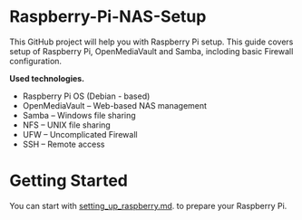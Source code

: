# Raspberry-Pi-NAS-Setup

This GitHub project will help you with Raspberry Pi setup. 
This guide covers setup of Raspberry Pi, OpenMediaVault and Samba, incloding basic Firewall configuration.

**Used technologies.**
  - Raspberry Pi OS (Debian - based)
  - OpenMediaVault – Web-based NAS management
  - Samba – Windows file sharing
  - NFS – UNIX file sharing
  - UFW – Uncomplicated Firewall
  - SSH – Remote access

# Getting Started

You can start with [setting_up_raspberry.md](https://github.com/AntoninWagner-O/Raspberry-Pi-NAS-Setup/blob/main/Raspberry-Pi-NAS-Setup/setting_up_raspberry.md). to prepare your Raspberry Pi.
